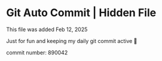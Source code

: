 # Git Auto Commit | Hidden File

This file was added Feb 12, 2025

Just for fun and keeping my daily git commit active 🤪

commit number: 890042
